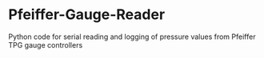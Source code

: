 # Pfeiffer-Gauge-Reader
Python code for serial reading and logging of pressure values from Pfeiffer TPG gauge controllers
